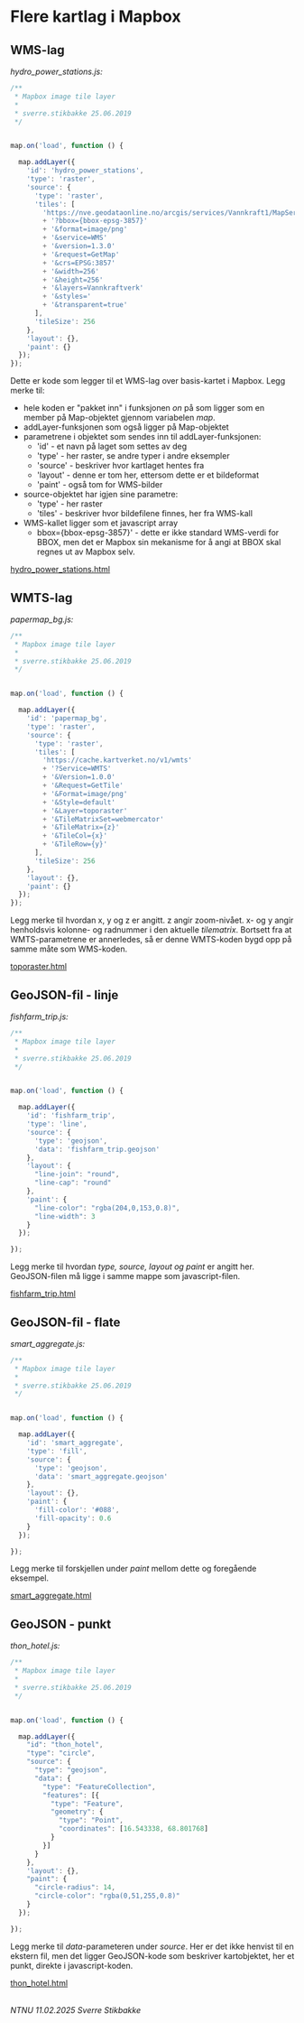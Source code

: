 # Flere kartlag i Mapbox

## WMS-lag

*hydro_power_stations.js:*

```javascript
/**
 * Mapbox image tile layer
 * 
 * sverre.stikbakke 25.06.2019
 */


map.on('load', function () {

  map.addLayer({
    'id': 'hydro_power_stations',
    'type': 'raster',
    'source': {
      'type': 'raster',
      'tiles': [
        'https://nve.geodataonline.no/arcgis/services/Vannkraft1/MapServer/WmsServer'
        + '?bbox={bbox-epsg-3857}'
        + '&format=image/png'
        + '&service=WMS'
        + '&version=1.3.0'
        + '&request=GetMap'
        + '&crs=EPSG:3857'
        + '&width=256'
        + '&height=256'
        + '&layers=Vannkraftverk'
        + '&styles='
        + '&transparent=true'
      ],
      'tileSize': 256
    },
    'layout': {},
    'paint': {}
  });
});
```

Dette er kode som legger til et WMS-lag over basis-kartet i Mapbox. Legg merke til:
- hele koden er "pakket inn" i funksjonen *on* på som ligger som en member på Map-objektet gjennom variabelen *map*.
- addLayer-funksjonen som også ligger på Map-objektet
- parametrene i objektet som sendes inn til addLayer-funksjonen:
    - 'id' - et navn på laget som settes av deg
    - 'type' - her raster, se andre typer i andre eksempler
    - 'source' - beskriver hvor kartlaget hentes fra
    - 'layout' - denne er tom her, ettersom dette er et bildeformat
    - 'paint' - også tom for WMS-bilder
- source-objektet har igjen sine parametre:
    - 'type' - her raster
    - 'tiles' - beskriver hvor bildefilene finnes, her fra WMS-kall
- WMS-kallet ligger som et javascript array
    - bbox={bbox-epsg-3857}' - dette er ikke standard WMS-verdi for BBOX, men det er Mapbox sin mekanisme for å angi at BBOX skal regnes ut av Mapbox selv.
	
[hydro_power_stations.html](docs/hydro_power_stations.html)


## WMTS-lag

*papermap_bg.js:*

```javascript
/**
 * Mapbox image tile layer
 * 
 * sverre.stikbakke 25.06.2019
 */


map.on('load', function () {

  map.addLayer({
    'id': 'papermap_bg',
    'type': 'raster',
    'source': {
      'type': 'raster',
      'tiles': [
        'https://cache.kartverket.no/v1/wmts'
        + '?Service=WMTS'
        + '&Version=1.0.0'
        + '&Request=GetTile'
        + '&Format=image/png'
        + '&Style=default'
        + '&Layer=toporaster'
        + '&TileMatrixSet=webmercator'
        + '&TileMatrix={z}'
        + '&TileCol={x}'
        + '&TileRow={y}'
      ],
      'tileSize': 256
    },
    'layout': {},
    'paint': {}
  });
});
```

Legg merke til hvordan x, y og z er angitt. z angir zoom-nivået. x- og y angir henholdsvis kolonne- og radnummer i den aktuelle *tilematrix*. Bortsett fra at WMTS-parametrene er annerledes, så er denne WMTS-koden bygd opp på samme måte som WMS-koden.

[toporaster.html](docs/toporaster.html)

## GeoJSON-fil - linje

*fishfarm_trip.js:*

```javascript
/**
 * Mapbox image tile layer
 * 
 * sverre.stikbakke 25.06.2019
 */


map.on('load', function () {

  map.addLayer({
    'id': 'fishfarm_trip',
    'type': 'line',
    'source': {
      'type': 'geojson',
      'data': 'fishfarm_trip.geojson'
    },
    'layout': {
      "line-join": "round",
      "line-cap": "round"
    },
    'paint': {
      "line-color": "rgba(204,0,153,0.8)",
      "line-width": 3
    }
  });

});
```
Legg merke til hvordan *type, source, layout og paint* er angitt her.
GeoJSON-filen må ligge i samme mappe som javascript-filen.

[fishfarm_trip.html](docs/fishfarm_trip.html)

## GeoJSON-fil - flate

*smart_aggregate.js:*

```javascript
/**
 * Mapbox image tile layer
 * 
 * sverre.stikbakke 25.06.2019
 */


map.on('load', function () {

  map.addLayer({
    'id': 'smart_aggregate',
    'type': 'fill',
    'source': {
      'type': 'geojson',
      'data': 'smart_aggregate.geojson'
    },
    'layout': {},
    'paint': {
      'fill-color': '#088',
      'fill-opacity': 0.6
    }
  });

});
```
Legg merke til forskjellen under *paint* mellom dette og foregående eksempel.

[smart_aggregate.html](docs/smart_aggregate.html)

## GeoJSON - punkt

*thon_hotel.js:*

```javascript
/**
 * Mapbox image tile layer
 * 
 * sverre.stikbakke 25.06.2019
 */


map.on('load', function () {

  map.addLayer({
    "id": "thon_hotel",
    "type": "circle",
    "source": {
      "type": "geojson",
      "data": {
        "type": "FeatureCollection",
        "features": [{
          "type": "Feature",
          "geometry": {
            "type": "Point",
            "coordinates": [16.543338, 68.801768]
          }
        }]
      }
    },
    'layout': {},
    "paint": {
      "circle-radius": 14,
      "circle-color": "rgba(0,51,255,0.8)"
    }
  });

});
```

Legg merke til *data*-parameteren under *source*. Her er det ikke henvist til en ekstern fil, men det ligger GeoJSON-kode som beskriver kartobjektet, her et punkt, direkte i javascript-koden.

[thon_hotel.html](docs/thon_hotel.html)

\
*NTNU 11.02.2025 Sverre Stikbakke*